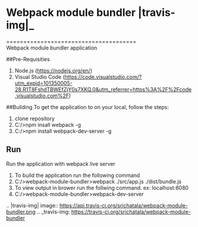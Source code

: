 
# Webpack module bundler |travis-img|_
======================================  
Webpack module bundler application

##Pre-Requisities
1. Node.js (https://nodejs.org/en/)
2. Visual Studio Code (https://code.visualstudio.com/?utm_expid=101350005-28.R1T8FshdTBWEfZjY0s7XKQ.0&utm_referrer=https%3A%2F%2Fcode.visualstudio.com%2F)

##Building
To get the application to on your local, follow the steps:

1. clone repository
2. C:/>npm insall webpack -g
3. C:/>npm install webpack-dev-server -g

## Run
Run the application with webpack live server

1. To build the application run the following command 
2. C:/>webpack-module-bundler>webpack ./src/app.js ./dist/bundle.js 
3. To view output in brower run the follwing command. ex: localhost:8080 
4. C:/>webpack-module-bundler>webpack-dev-server


.. |travis-img| image:: https://api.travis-ci.org/srichatala/webpack-module-bundler.png
.. _travis-img: https://travis-ci.org/srichatala/webpack-module-bundler